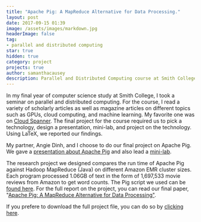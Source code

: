 ```yaml
---
title: "Apache Pig: A MapReduce Alternative for Data Processing."
layout: post
date: 2017-09-15 01:39
image: /assets/images/markdown.jpg
headerImage: false
tag:
- parallel and distributed computing
star: true
hidden: true
category: project
projects: true
author: samanthacausey
description: Parallel and Distributed Computing course at Smith College. Final project, completed with partner Angie Dinh, May 12, 2017.
---
```


In my final year of computer science study at Smith College, I took a seminar on parallel and distributed computing. For the course, I read a variety of scholarly articles as well as magazine articles on different topics such as GPUs, cloud computing, and machine learning. My favorite one was on [Cloud Spanner](https://www.wired.com/2017/02/spanner-google-database-harnessed-time-now-open-everyone/). The final project for the course required us to pick a technology, design a presentation, mini-lab, and project on the technology. Using LaTeX, we reported our findings. 

My partner, Angie Dinh, and I choose to do our final project on Apache Pig. We gave a [presentation about Apache Pig](https://drive.google.com/open?id=0B25Fte_9U6m0bzhtTjdlcmQ0eGc) and also lead a [mini-lab](https://drive.google.com/open?id=0B25Fte_9U6m0cGFmWDhLclpWdm8). 

The research project we designed compares the run time of Apache Pig against Hadoop MapReduce (Java) on different Amazon EMR cluster sizes. Each program processed 1.06GB of text in the form of 1,697,533 movie reviews from Amazon to get word counts. The Pig script we used can be [found here](https://drive.google.com/open?id=0B25Fte_9U6m0LXZCRjYxdzN4a3M). For the full report on the project, you can read our final paper, "[Apache Pig: A MapReduce Alternative for Data Processing"](https://drive.google.com/open?id=0B25Fte_9U6m0MldmZHVpUjFlQTA). 

If you prefere to download the full project file, you can do so by [clicking here](https://drive.google.com/open?id=0B25Fte_9U6m0N1B1MEtic2laVW8).